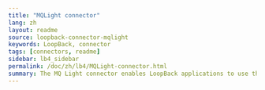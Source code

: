 ```yaml
---
title: "MQLight connector"
lang: zh
layout: readme
source: loopback-connector-mqlight
keywords: LoopBack, connector
tags: [connectors, readme]
sidebar: lb4_sidebar
permalink: /doc/zh/lb4/MQLight-connector.html
summary: The MQ Light connector enables LoopBack applications to use the MQ Light messaging API.
---
```

